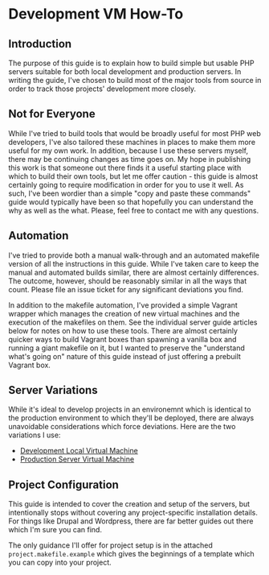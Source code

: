 # Development VM How-To

## Introduction
The purpose of this guide is to explain how to build simple but usable PHP servers suitable for both local development and production servers.  In writing the guide, I've chosen to build most of the major tools from source in order to track those projects' development more closely.

## Not for Everyone
While I've tried to build tools that would be broadly useful for most PHP web developers, I've also tailored these machines in places to make them more useful for my own work.  In addition, because I use these servers myself, there may be continuing changes as time goes on.  My hope in publishing this work is that someone out there finds it a useful starting place with which to build their own tools, but let me offer caution - this guide is almost certainly going to require modification in order for you to use it well.  As such, I've been wordier than a simple "copy and paste these commands" guide would typically have been so that hopefully you can understand the why as well as the what.  Please, feel free to contact me with any questions.

## Automation
I've tried to provide both a manual walk-through and an automated makefile version of all the instructions in this guide.  While I've taken care to keep the manual and automated builds similar, there are almost certainly differences.  The outcome, however, should be reasonably similar in all the ways that count.  Please file an issue ticket for any significant deviations you find.

In addition to the makefile automation, I've provided a simple Vagrant wrapper which manages the creation of new virtual machines and the execution of the makefiles on them.  See the individual server guide articles below for notes on how to use these tools.  There are almost certainly quicker ways to build Vagrant boxes than spawning a vanilla box and running a giant makefile on it, but I wanted to preserve the "understand what's going on" nature of this guide instead of just offering a prebuilt Vagrant box.

## Server Variations
While it's ideal to develop projects in an environemnt which is identical to the production environment to which they'll be deployed, there are always unavoidable considerations which force deviations.  Here are the two variations I use:
- [Development Local Virtual Machine](docs/development_vm.md)
- [Production Server Virtual Machine](docs/production_vm.md)

## Project Configuration
This guide is intended to cover the creation and setup of the servers, but intentionally stops without covering any project-specific installation details.  For things like Drupal and Wordpress, there are far better guides out there which I'm sure you can find.

The only guidance I'll offer for project setup is in the attached `project.makefile.example` which gives the beginnings of a template which you can copy into your project.
